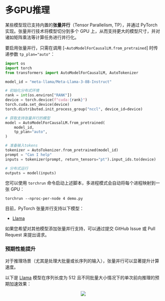 <!--Copyright 2024 The HuggingFace Team. All rights reserved.

Licensed under the Apache License, Version 2.0 (the "License"); you may not use this file except in compliance with
the License. You may obtain a copy of the License at

http://www.apache.org/licenses/LICENSE-2.0

Unless required by applicable law or agreed to in writing, software distributed under the License is distributed on
an "AS IS" BASIS, WITHOUT WARRANTIES OR CONDITIONS OF ANY KIND, either express or implied. See the License for the

⚠️ Note that this file is in Markdown but contain specific syntax for our doc-builder (similar to MDX) that may not be
rendered properly in your Markdown viewer.

-->

# 多GPU推理

某些模型现已支持内置的**张量并行**（Tensor Parallelism, TP），并通过 PyTorch 实现。张量并行技术将模型切分到多个 GPU 上，从而支持更大的模型尺寸，并对诸如矩阵乘法等计算任务进行并行化。

要启用张量并行，只需在调用 [`~AutoModelForCausalLM.from_pretrained`] 时传递参数 `tp_plan="auto"`：

```python
import os
import torch
from transformers import AutoModelForCausalLM, AutoTokenizer

model_id = "meta-llama/Meta-Llama-3-8B-Instruct"

# 初始化分布式环境
rank = int(os.environ["RANK"])
device = torch.device(f"cuda:{rank}")
torch.cuda.set_device(device)
torch.distributed.init_process_group("nccl", device_id=device)

# 获取支持张量并行的模型
model = AutoModelForCausalLM.from_pretrained(
    model_id,
    tp_plan="auto",
)

# 准备输入tokens
tokenizer = AutoTokenizer.from_pretrained(model_id)
prompt = "Can I help"
inputs = tokenizer(prompt, return_tensors="pt").input_ids.to(device)

# 分布式运行
outputs = model(inputs)
```

您可以使用 `torchrun` 命令启动上述脚本，多进程模式会自动将每个进程映射到一张 GPU：

```
torchrun --nproc-per-node 4 demo.py
```

目前，PyTorch 张量并行支持以下模型：
* [Llama](https://huggingface.co/docs/transformers/model_doc/llama#transformers.LlamaModel)

如果您希望对其他模型添加张量并行支持，可以通过提交 GitHub Issue 或 Pull Request 来提出请求。

### 预期性能提升

对于推理场景（尤其是处理大批量或长序列的输入），张量并行可以显著提升计算速度。

以下是 [Llama](https://huggingface.co/docs/transformers/model_doc/llama#transformers.LlamaModel) 模型在序列长度为 512 且不同批量大小情况下的单次前向推理的预期加速效果：

<div style="text-align: center">
<img src="https://huggingface.co/datasets/huggingface/documentation-images/resolve/main/transformers/Meta-Llama-3-8B-Instruct%2C%20seqlen%20%3D%20512%2C%20python%2C%20w_%20compile.png">
</div>
